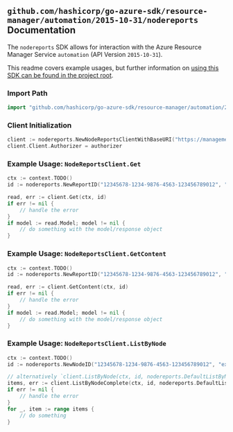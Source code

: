 
## `github.com/hashicorp/go-azure-sdk/resource-manager/automation/2015-10-31/nodereports` Documentation

The `nodereports` SDK allows for interaction with the Azure Resource Manager Service `automation` (API Version `2015-10-31`).

This readme covers example usages, but further information on [using this SDK can be found in the project root](https://github.com/hashicorp/go-azure-sdk/tree/main/docs).

### Import Path

```go
import "github.com/hashicorp/go-azure-sdk/resource-manager/automation/2015-10-31/nodereports"
```


### Client Initialization

```go
client := nodereports.NewNodeReportsClientWithBaseURI("https://management.azure.com")
client.Client.Authorizer = authorizer
```


### Example Usage: `NodeReportsClient.Get`

```go
ctx := context.TODO()
id := nodereports.NewReportID("12345678-1234-9876-4563-123456789012", "example-resource-group", "automationAccountValue", "nodeIdValue", "reportIdValue")

read, err := client.Get(ctx, id)
if err != nil {
	// handle the error
}
if model := read.Model; model != nil {
	// do something with the model/response object
}
```


### Example Usage: `NodeReportsClient.GetContent`

```go
ctx := context.TODO()
id := nodereports.NewReportID("12345678-1234-9876-4563-123456789012", "example-resource-group", "automationAccountValue", "nodeIdValue", "reportIdValue")

read, err := client.GetContent(ctx, id)
if err != nil {
	// handle the error
}
if model := read.Model; model != nil {
	// do something with the model/response object
}
```


### Example Usage: `NodeReportsClient.ListByNode`

```go
ctx := context.TODO()
id := nodereports.NewNodeID("12345678-1234-9876-4563-123456789012", "example-resource-group", "automationAccountValue", "nodeIdValue")

// alternatively `client.ListByNode(ctx, id, nodereports.DefaultListByNodeOperationOptions())` can be used to do batched pagination
items, err := client.ListByNodeComplete(ctx, id, nodereports.DefaultListByNodeOperationOptions())
if err != nil {
	// handle the error
}
for _, item := range items {
	// do something
}
```
